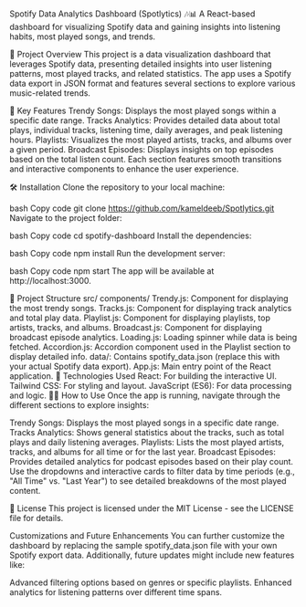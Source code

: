 Spotify Data Analytics Dashboard (Spotlytics) 🎶📊
A React-based dashboard for visualizing Spotify data and gaining insights into listening habits, most played songs, and trends.

📖 Project Overview
This project is a data visualization dashboard that leverages Spotify data, presenting detailed insights into user listening patterns, most played tracks, and related statistics. The app uses a Spotify data export in JSON format and features several sections to explore various music-related trends.

🚀 Key Features
Trendy Songs: Displays the most played songs within a specific date range.
Tracks Analytics: Provides detailed data about total plays, individual tracks, listening time, daily averages, and peak listening hours.
Playlists: Visualizes the most played artists, tracks, and albums over a given period.
Broadcast Episodes: Displays insights on top episodes based on the total listen count.
Each section features smooth transitions and interactive components to enhance the user experience.

🛠️ Installation
Clone the repository to your local machine:

bash
Copy code
git clone https://github.com/kameldeeb/Spotlytics.git
Navigate to the project folder:

bash
Copy code
cd spotify-dashboard
Install the dependencies:

bash
Copy code
npm install
Run the development server:

bash
Copy code
npm start
The app will be available at http://localhost:3000.

📂 Project Structure
src/
components/
Trendy.js: Component for displaying the most trendy songs.
Tracks.js: Component for displaying track analytics and total play data.
Playlist.js: Component for displaying playlists, top artists, tracks, and albums.
Broadcast.js: Component for displaying broadcast episode analytics.
Loading.js: Loading spinner while data is being fetched.
Accordion.js: Accordion component used in the Playlist section to display detailed info.
data/: Contains spotify_data.json (replace this with your actual Spotify data export).
App.js: Main entry point of the React application.
🧩 Technologies Used
React: For building the interactive UI.
Tailwind CSS: For styling and layout.
JavaScript (ES6): For data processing and logic.
🧑‍💻 How to Use
Once the app is running, navigate through the different sections to explore insights:

Trendy Songs: Displays the most played songs in a specific date range.
Tracks Analytics: Shows general statistics about the tracks, such as total plays and daily listening averages.
Playlists: Lists the most played artists, tracks, and albums for all time or for the last year.
Broadcast Episodes: Provides detailed analytics for podcast episodes based on their play count.
Use the dropdowns and interactive cards to filter data by time periods (e.g., "All Time" vs. "Last Year") to see detailed breakdowns of the most played content.

📜 License
This project is licensed under the MIT License - see the LICENSE file for details.

Customizations and Future Enhancements
You can further customize the dashboard by replacing the sample spotify_data.json file with your own Spotify export data. Additionally, future updates might include new features like:

Advanced filtering options based on genres or specific playlists.
Enhanced analytics for listening patterns over different time spans.
